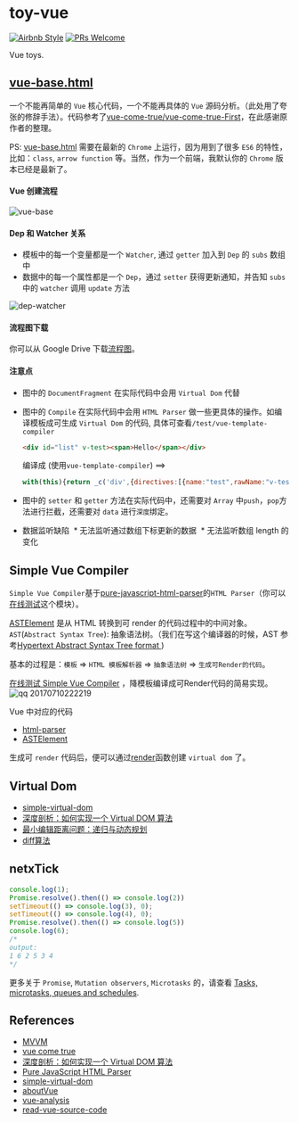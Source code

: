 # toy-vue

[![Airbnb Style](https://img.shields.io/badge/code%20style-Airbnb-ff5a5f.svg?style=flat-square)](https://github.com/airbnb/javascript)
[![PRs Welcome](https://img.shields.io/badge/PRs-welcome-brightgreen.svg?style=flat-square)](http://makeapullrequest.com)

Vue toys.

## [vue-base.html](https://zhoukekestar.github.io/toy-vue/src/vue-base.html)
一个不能再简单的 `Vue` 核心代码，一个不能再具体的 `Vue` 源码分析。（此处用了夸张的修辞手法）。代码参考了[vue-come-true/vue-come-true-First](https://github.com/coderzzp/vue-come-true/blob/master/vue-come-true-First/vue-come-true.html)，在此感谢原作者的整理。

PS: [vue-base.html](https://zhoukekestar.github.io/toy-vue/src/vue-base.html) 需要在最新的 `Chrome` 上运行，因为用到了很多 `ES6` 的特性，比如：`class`, `arrow function` 等。当然，作为一个前端，我默认你的 `Chrome` 版本已经是最新了。

#### Vue 创建流程
![vue-base](https://user-images.githubusercontent.com/7157346/27902223-852f21c2-6267-11e7-9db5-420a70bed0ca.jpg)

#### Dep 和 Watcher 关系

* 模板中的每一个变量都是一个 `Watcher`, 通过 `getter` 加入到 `Dep` 的 `subs` 数组中
* 数据中的每一个属性都是一个 `Dep`，通过 `setter` 获得更新通知，并告知 `subs` 中的 `watcher` 调用 `update` 方法

![dep-watcher](https://user-images.githubusercontent.com/7157346/27902225-8675656e-6267-11e7-8769-6914a70cbf25.jpg)

#### 流程图下载
你可以从 Google Drive 下载[流程图](https://drive.google.com/file/d/0B9dg6tL91XqfUnpvUk9VWnN3Uzg/view?usp=sharing)。

#### 注意点
* 图中的 `DocumentFragment` 在实际代码中会用 `Virtual Dom` 代替
* 图中的 `Compile` 在实际代码中会用 `HTML Parser` 做一些更具体的操作。如编译模板成可生成 `Virtual Dom` 的代码, 具体可查看`/test/vue-template-compiler`

  ```html
  <div id="list" v-test><span>Hello</span></div>
  ```

  编译成 (使用`vue-template-compiler`) ==>

  ```js
  with(this){return _c('div',{directives:[{name:"test",rawName:"v-test"}],attrs:{"id":"list"}},[_c('span',[_v("Hello")])])}
  ```
* 图中的 `setter` 和 `getter` 方法在实际代码中，还需要对 `Array` 中`push`，`pop`方法进行拦截，还需要对 `data` 进行`深度`绑定。
* 数据监听缺陷
  * 无法监听通过数组下标更新的数据
  * 无法监听数组 length 的变化

## Simple Vue Compiler

`Simple Vue Compiler`基于[pure-javascript-html-parser](http://ejohn.org/blog/pure-javascript-html-parser/)的`HTML Parser`（你可以[在线测试](https://zhoukekestar.github.io/toy-vue/src/html-parser.html)这个模块）。

[ASTElement](https://sourcegraph.com/github.com/vuejs/vue/-/blob/flow/compiler.js#L69:14) 是从 HTML 转换到可 render 的代码过程中的中间对象。`AST`(`Abstract Syntax Tree`): 抽象语法树。（我们在写这个编译器的时候，AST 参考[Hypertext Abstract Syntax Tree format ](https://github.com/syntax-tree/hast))

基本的过程是：`模板` => `HTML 模板解析器` => `抽象语法树` => `生成可Render的代码`。

[在线测试 Simple Vue Compiler](https://zhoukekestar.github.io/toy-vue/src/vue-parser.html) ，降模板编译成可Render代码的简易实现。
![qq 20170710222219](https://user-images.githubusercontent.com/7157346/28022628-4df25cba-65be-11e7-9d1d-ae22d578b200.png)


Vue 中对应的代码
* [html-parser](https://sourcegraph.com/github.com/vuejs/vue/-/blob/src/compiler/parser/html-parser.js#L8:33)
* [ASTElement](https://sourcegraph.com/github.com/vuejs/vue/-/blob/flow/compiler.js#L79:25)

生成可 `render` 代码后，便可以通过[render](https://sourcegraph.com/github.com/vuejs/vue/-/blob/src/compiler/parser/index.js)函数创建 `virtual dom` 了。

## Virtual Dom

* [simple-virtual-dom](https://github.com/livoras/simple-virtual-dom)
* [深度剖析：如何实现一个 Virtual DOM 算法](https://github.com/livoras/blog/issues/13)
* [最小编辑距离问题：递归与动态规划](https://github.com/youngwind/blog/issues/106)
* [diff算法](https://zhuanlan.zhihu.com/p/20346379)

## netxTick

```js
console.log(1);
Promise.resolve().then(() => console.log(2))
setTimeout(() => console.log(3), 0);
setTimeout(() => console.log(4), 0);
Promise.resolve().then(() => console.log(5))
console.log(6);
/*
output:
1 6 2 5 3 4
*/
```

更多关于 `Promise`, `Mutation observers`, `Microtasks` 的，请查看 [Tasks, microtasks, queues and schedules](https://jakearchibald.com/2015/tasks-microtasks-queues-and-schedules/).

## References
* [MVVM](https://github.com/fastCreator/MVVM)
* [vue come true](https://github.com/coderzzp/vue-come-true)
* [深度剖析：如何实现一个 Virtual DOM 算法](https://github.com/livoras/blog/issues/13)
* [Pure JavaScript HTML Parser](http://ejohn.org/blog/pure-javascript-html-parser/)
* [simple-virtual-dom](https://github.com/livoras/simple-virtual-dom)
* [aboutVue](https://github.com/banama/aboutVue)
* [vue-analysis](https://github.com/Ma63d/vue-analysis)
* [read-vue-source-code](https://github.com/numbbbbb/read-vue-source-code)
